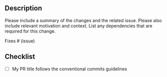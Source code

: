 ## Description

Please include a summary of the changes and the related issue. Please also include relevant motivation and context. List any dependencies that are required for this change.

Fixes # (issue)

## Checklist

* [ ] My PR title follows the conventional commits guidelines
